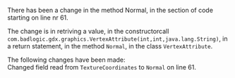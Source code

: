 There has been a change in the method Normal, in the section of code starting on line nr 61.
  
The change is in retriving a value, in the constructorcall ```com.badlogic.gdx.graphics.VertexAttribute(int,int,java.lang.String)```, in a return statement, in the method ```Normal```, in the class ```VertexAttribute```.
  
The following changes have been made:  
Changed field read from ```TextureCoordinates``` to ```Normal``` on line 61.  

